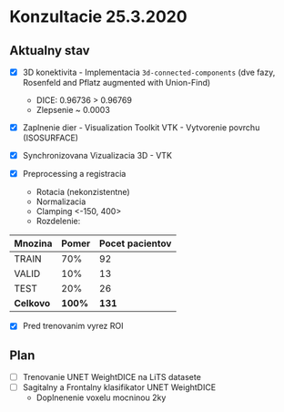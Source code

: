 # Konzultacie 25.3.2020

## Aktualny stav

* [x] 3D konektivita - Implementacia `3d-connected-components` (dve fazy, Rosenfeld and Pflatz augmented with Union-Find)
    - DICE: 0.96736 > 0.96769   
    - Zlepsenie ~ 0.0003
* [x] Zaplnenie dier - Visualization Toolkit VTK  - Vytvorenie povrchu (ISOSURFACE)
* [x] Synchronizovana Vizualizacia 3D - VTK
* [x] Preprocessing a registracia

    - Rotacia (nekonzistentne)
    - Normalizacia
    - Clamping <-150, 400>
    - Rozdelenie:


| Mnozina     | Pomer    | Pocet pacientov |
|-------------|----------|-----------------|
| TRAIN       | 70%      | 92              |
| VALID       | 10%      | 13              |
| TEST        | 20%      | 26              |
| **Celkovo** | **100%** | **131**         |



* [x] Pred trenovanim vyrez ROI



## Plan
* [ ] Trenovanie UNET WeightDICE na LiTS datasete
* [ ] Sagitalny a Frontalny klasifikator UNET WeightDICE
    - Doplnenenie voxelu mocninou 2ky

